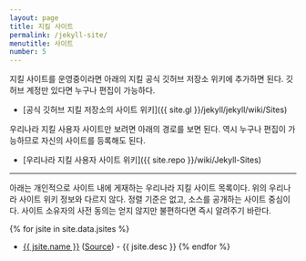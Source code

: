 ```yaml
---
layout: page
title: 지킬 사이트
permalink: /jekyll-site/
menutitle: 사이트
number: 5
---
```


지킬 사이트를 운영중이라면 아래의 지킬 공식 깃허브 저장소 위키에 추가하면 된다. 깃허브 계정만 있다면 누구나 편집이 가능하다.

 - [공식 깃허브 지킬 저장소의 사이트 위키]({{ site.gl }}/jekyll/jekyll/wiki/Sites)

우리나라 지킬 사용자 사이트만 보려면 아래의 경로를 보면 된다. 역시 누구나 편집이 가능하므로 자신의 사이트를 등록해도 된다.

 - [우리나라 지킬 사용자 사이트 위키]({{ site.repo }}/wiki/Jekyll-Sites)

---
 
아래는 개인적으로 사이트 내에 게재하는 우리나라 지킬 사이트 목록이다. 위의 우리나라 사이트 위키 정보와 다르지 않다. 정렬 기준은 없고, 소스를 공개하는 사이트 중심이다. 사이트 소유자의 사전 동의는 얻지 않지만 불편하다면 즉시 알려주기 바란다.

{% for jsite in site.data.jsites %}
- <a href="{{ jsite.link }}">{{ jsite.name }}</a> (<a href="{{ site.gl }}/{{ jsite.source }}">Source</a>) - {{ jsite.desc }}
{% endfor %}
